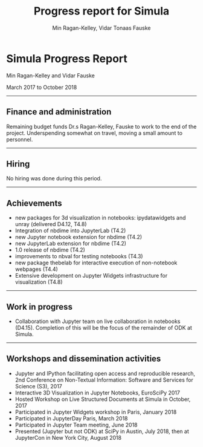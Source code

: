 ﻿---
layout: page
title: "Progress report for Simula"
theme: white
transition: none
author: Min Ragan-Kelley, Vidar Tonaas Fauske
period: Reporting period from March 2017 to October 2018
---

# Simula Progress Report

Min Ragan-Kelley and Vidar Fauske

March 2017 to October 2018

---

## Finance and administration

Remaining budget funds Dr.s Ragan-Kelley, Fauske to work to the end of the project. Underspending somewhat on travel, moving a small amount to personnel.

---
## Hiring

No hiring was done during this period.

---
## Achievements

- new packages for 3d visualization in notebooks: ipydatawidgets and unray (delivered D4.12, T4.8)
- Integration of nbdime into JupyterLab (T4.2)
- new Jupyter notebook extension for nbdime (T4.2)
- new JupyterLab extension for nbdime (T4.2)
- 1.0 release of nbdime (T4.2)
- improvements to nbval for testing notebooks (T4.3)
- new package thebelab for interactive execution of non-notebook webpages (T4.4)
- Extensive development on Jupyter Widgets infrastructure for visualization (T4.8)

---
## Work in progress

- Collaboration with Jupyter team on live collaboration in notebooks (D4.15).
  Completion of this will be the focus of the remainder of ODK at Simula.

---
## Workshops and dissemination activities

- Jupyter and IPython facilitating open access and reproducible research, 2nd Conference on Non-Textual Information: Software and Services for Science (S3), 2017
- Interactive 3D Visualization in Jupyter Notebooks, EuroSciPy 2017
- Hosted Workshop on Live Structured Documents at Simula in October, 2017
- Participated in Jupyter Widgets workshop in Paris, January 2018
- Participated in JupyterDay Paris, March 2018
- Participated in Jupyter Team meeting, June 2018
- Presented (Jupyter but not ODK) at SciPy in Austin, July 2018, then at JupyterCon in New York City, August 2018

